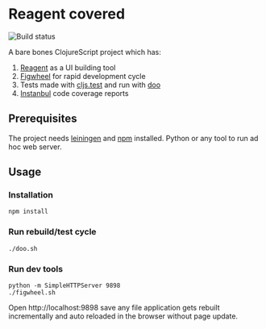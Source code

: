 # Reagent covered

![Build status][CircleCI-Status]

A bare bones ClojureScript project which has:

1. [Reagent][Reagent] as a UI building tool
1. [Figwheel][Figwheel] for rapid development cycle
1. Tests made with [cljs.test][Cljs-Testing] and run with [doo][Doo]
1. [Instanbul][Instanbul] code coverage reports

## Prerequisites

The project needs [leiningen][Lein] and [npm][Npm] installed. Python or any tool to run ad hoc web server.

## Usage

### Installation

    npm install

### Run rebuild/test cycle

    ./doo.sh

### Run dev tools

    python -m SimpleHTTPServer 9898
    ./figwheel.sh

Open http://localhost:9898 save any file application gets rebuilt incrementally and auto reloaded in the browser without page update.

[Reagent]: https://github.com/reagent-project/reagent
[Figwheel]: https://github.com/bhauman/lein-figwheel
[Doo]: https://github.com/bensu/doo
[Cljs-Testing]: https://github.com/clojure/clojurescript/wiki/Testing
[Instanbul]: https://github.com/gotwarlost/istanbul
[Lein]: https://leiningen.org/
[Npm]: https://www.npmjs.com/
[CircleCI-Status]:  https://circleci.com/gh/katlex/reagent-covered.png?style=shield


